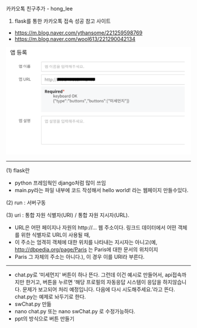 카카오톡 친구추가 - hong_lee
1. flask를 통한 카카오톡 접속 성공
  참고 사이트
  - https://m.blog.naver.com/ythansome/221259598769
  - https://m.blog.naver.com/wool613/221290042134 
  
  ![img1](/image/img1.png)
	
  ***************************************************************************************************************
  (1) flask란
  
  - python 프레임웍인 django처럼 많이 쓰임
  - main.py라는 파일 내부에 코드 작성해서 hello world! 라는 웹페이지 만들수있다.
  
  (2) run : 서버구동
  
  (3) uri : 통합 자원 식별자(URI) / 통합 자원 지시자(URL). 
  - URL은 어떤 페이지나 자원의 http://… 웹 주소이다. 링크드 데이터에서 어떤 객체를 위한 식별자로 URL이 사용될 때,
  - 이 주소는 엄격히 객체에 대한 위치를 나타내는 지시자는 아니고(예, http://dbpedia.org/page/Paris 는 Paris에 대한 문서의 위치이지 
  - Paris 그 자체의 주소는 아니다.), 이 경우 이를 URI라 부른다.
  ***************************************************************************************************************


  - chat.py로 ‘미세먼지' 버튼이 하나 뜬다. 
    그런데 이건 예시로 만들어서, api접속까지만 한거고, 버튼을 누르면 ‘해당 프로필의 자동응답 시스템이 응답을 하지않습니다. 
    문제가 보고되어 처리 예정입니다. 다음에 다시 시도해주세요.’라고 뜬다. chat.py는 예제로 놔두기로 한다. 
  - swChat.py 만듦
  - nano chat.py 또는 nano swChat.py 로 수정가능하다.
  - ppt의 방식으로 버튼 만들기 

